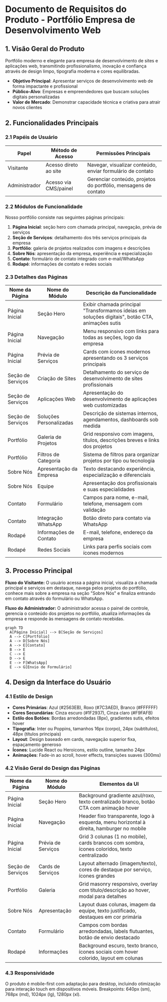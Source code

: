 # Documento de Requisitos do Produto - Portfólio Empresa de Desenvolvimento Web

## 1. Visão Geral do Produto

Portfólio moderno e elegante para empresa de desenvolvimento de sites e aplicações web, transmitindo profissionalismo, inovação e confiança através de design limpo, tipografia moderna e cores equilibradas.

- **Objetivo Principal**: Apresentar serviços de desenvolvimento web de forma impactante e profissional
- **Público-Alvo**: Empresas e empreendedores que buscam soluções digitais personalizadas
- **Valor de Mercado**: Demonstrar capacidade técnica e criativa para atrair novos clientes

## 2. Funcionalidades Principais

### 2.1 Papéis de Usuário

| Papel | Método de Acesso | Permissões Principais |
|-------|------------------|----------------------|
| Visitante | Acesso direto ao site | Navegar, visualizar conteúdo, enviar formulário de contato |
| Administrador | Acesso via CMS/painel | Gerenciar conteúdo, projetos do portfólio, mensagens de contato |

### 2.2 Módulos de Funcionalidade

Nosso portfólio consiste nas seguintes páginas principais:

1. **Página Inicial**: seção hero com chamada principal, navegação, prévia de serviços
2. **Seção de Serviços**: detalhamento dos três serviços principais da empresa
3. **Portfólio**: galeria de projetos realizados com imagens e descrições
4. **Sobre Nós**: apresentação da empresa, experiência e especialização
5. **Contato**: formulário de contato integrado com e-mail/WhatsApp
6. **Rodapé**: informações de contato e redes sociais

### 2.3 Detalhes das Páginas

| Nome da Página | Nome do Módulo | Descrição da Funcionalidade |
|----------------|----------------|-----------------------------|
| Página Inicial | Seção Hero | Exibir chamada principal "Transformamos ideias em soluções digitais", botão CTA, animações sutis |
| Página Inicial | Navegação | Menu responsivo com links para todas as seções, logo da empresa |
| Página Inicial | Prévia de Serviços | Cards com ícones modernos apresentando os 3 serviços principais |
| Seção de Serviços | Criação de Sites | Detalhamento do serviço de desenvolvimento de sites profissionais |
| Seção de Serviços | Aplicações Web | Apresentação do desenvolvimento de aplicações web customizadas |
| Seção de Serviços | Soluções Personalizadas | Descrição de sistemas internos, agendamentos, dashboards sob medida |
| Portfólio | Galeria de Projetos | Grid responsivo com imagens, títulos, descrições breves e links dos projetos |
| Portfólio | Filtros de Categoria | Sistema de filtros para organizar projetos por tipo ou tecnologia |
| Sobre Nós | Apresentação da Empresa | Texto destacando experiência, especialização e diferenciais |
| Sobre Nós | Equipe | Apresentação dos profissionais e suas especialidades |
| Contato | Formulário | Campos para nome, e-mail, telefone, mensagem com validação |
| Contato | Integração WhatsApp | Botão direto para contato via WhatsApp |
| Rodapé | Informações de Contato | E-mail, telefone, endereço da empresa |
| Rodapé | Redes Sociais | Links para perfis sociais com ícones modernos |

## 3. Processo Principal

**Fluxo do Visitante:**
O usuário acessa a página inicial, visualiza a chamada principal e serviços em destaque, navega pelos projetos do portfólio, conhece mais sobre a empresa na seção "Sobre Nós" e finaliza entrando em contato através do formulário ou WhatsApp.

**Fluxo do Administrador:**
O administrador acessa o painel de controle, gerencia o conteúdo dos projetos no portfólio, atualiza informações da empresa e responde às mensagens de contato recebidas.

```mermaid
graph TD
  A[Página Inicial] --> B[Seção de Serviços]
  A --> C[Portfólio]
  A --> D[Sobre Nós]
  A --> E[Contato]
  B --> E
  C --> E
  D --> E
  E --> F[WhatsApp]
  E --> G[Envio de Formulário]
```

## 4. Design da Interface do Usuário

### 4.1 Estilo de Design

- **Cores Primárias**: Azul (#2563EB), Roxo (#7C3AED), Branco (#FFFFFF)
- **Cores Secundárias**: Cinza escuro (#1F2937), Cinza claro (#F9FAFB)
- **Estilo dos Botões**: Bordas arredondadas (8px), gradientes sutis, efeitos hover
- **Tipografia**: Inter ou Poppins, tamanhos 16px (corpo), 24px (subtítulos), 48px (títulos principais)
- **Layout**: Design baseado em cards, navegação superior fixa, espaçamento generoso
- **Ícones**: Lucide React ou Heroicons, estilo outline, tamanho 24px
- **Animações**: Fade-in ao scroll, hover effects, transições suaves (300ms)

### 4.2 Visão Geral do Design das Páginas

| Nome da Página | Nome do Módulo | Elementos da UI |
|----------------|----------------|----------------|
| Página Inicial | Seção Hero | Background gradiente azul/roxo, texto centralizado branco, botão CTA com animação hover |
| Página Inicial | Navegação | Header fixo transparente, logo à esquerda, menu horizontal à direita, hamburger no mobile |
| Página Inicial | Prévia de Serviços | Grid 3 colunas (1 no mobile), cards brancos com sombra, ícones coloridos, texto centralizado |
| Seção de Serviços | Cards de Serviços | Layout alternado (imagem/texto), cores de destaque por serviço, ícones grandes |
| Portfólio | Galeria | Grid masonry responsivo, overlay com título/descrição ao hover, modal para detalhes |
| Sobre Nós | Apresentação | Layout duas colunas, imagem da equipe, texto justificado, destaques em cor primária |
| Contato | Formulário | Campos com bordas arredondadas, labels flutuantes, botão de envio destacado |
| Rodapé | Informações | Background escuro, texto branco, ícones sociais com hover colorido, layout em colunas |

### 4.3 Responsividade

O produto é mobile-first com adaptação para desktop, incluindo otimização para interação touch em dispositivos móveis. Breakpoints: 640px (sm), 768px (md), 1024px (lg), 1280px (xl).